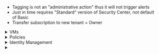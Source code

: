 - Tagging is not an "administrative action" thus it will not trigger alerts
- Just in time requires "Standard" version of Security Center, not default of Basic
- Transfer subscription to new tenant = Owner

<details>
  <summary> VMs </summary>
  
# VMs 

- Disks for VMs are under `Microsoft.Compute/disks`

### Disk encryption 

- Azure Key Vault is regional 

**Disk encryption requirements?** - Cannot use A-series VMs

**How to enable disk encryption?**
1. Create an Azure Key Vault
2. Configure an Azure Key Vault access policy
3. Run `Set-AzVMDiskEncryptionExtension`
- https://docs.microsoft.com/en-us/azure/security/fundamentals/azure-disk-encryption-vms-vmss
- https://docs.microsoft.com/en-us/azure/virtual-machines/linux/disk-encryption-overview



**ARM Template settings for Log Analytics deployment w VM?**
- settings: workspaceId
- protectedSettings: workspaceKey
- https://docs.microsoft.com/en-us/azure/virtual-machines/extensions/oms-windows

</details>

<details>
  <summary> Policies </summary>
  
# Policies

**Anti-malware reference?** 
- Microsoft.Compute/virtualMachines/extensions/type/**IaaSAntiMalware**
- Microsoft.Compute/virtualMachines/extensions/publisher/**Microsoft.Azure.Security**

</details>

<details>
  <summary> Identity Management  </summary>
  
# Identity Management

**Have 1 dynamic group for all users and devices. What is best practice?** - 2 new groups, 1 for users and 1 for devices

## Conditional Access Policies

**Require MFA for Azure portal?** - Tenant -> Security -> Conditional Access -> New Policy -> Cloud Apps -> Select users -> Grant -> Require MFA

## MFA

**How to enable / change MFA?** - In portal, search for Multi-Factor Authentication

**How to block/unblock users?** - In portal, search for Multi-Factor Authentication -> Block/Unblock users

**How to enable / set up fraud, fraud blocked sign-ins?** - Multi-Factor Authentication -> Fraud Alert

**Set up custom caller ID? Change # of PIN attempts?** - Multi-Factor Authentication -> Phone call settings

**One time bypass?** - Multi-Factor Authentication -> One-time bypass

**Caching?** - Multi-Factor Authentication -> Caching

**Activity report?** - Multi-Factor Authentication -> Activity Report

Lab 4 - https://github.com/MicrosoftLearning/AZ500-AzureSecurityTechnologies/blob/master/Instructions/Labs/LAB_04_MFAConditionalAccessandAADIdentityProtection.md

1. Assign P2 license to the user
2. In portal, go to Tenant -> Security -> and click on **Additional cloud-based MFA settings**
3. Configure it, then click Save
4. Go to Users blade -> Click on **Multi-factor Authentication** at the top
5. Configure

## How to set up Trusted IPs?
Option 1: 
1. In portal, search for trusted IPs
1. Click on Azure Named Locations

Option 2: 
1. In portal, go to Tenant -> Users -> Click on **Multi-factor Authentication** at the top
5. Click on **service settings**

## Priviliged Identity Management

**Requirements?**
- P2
- Global administrator

**Grant someone privileged role use for a period**
1. Portal -search for Privileged...
2. Manage -> AD Roles -> Roles and assign

**Prevent permanent eligible assignment**
1. Portal -search for Privileged...
2. Manage -> AD Roles -> Roles and assign
3. Click on the role you want
4. Click on **Settings** and make changes to "Allow permanent eligible assignment"

**Change maximum length of assignment (i.e. time)?**
1. Portal -search for Privileged...
2. Manage -> AD Roles -> Roles and assign
3. Click on the role you want
4. Click on **Settings** and make changes to "Allow permanent eligible assignment" and "Allow permanent active assignment"

## Dynamic Groups

- Queries are not case sensitive
- Can use * as wildcard: "\*on" matches on anything that ends in "on" 

</details>

<details>
  <summary>  </summary>
  
</details>
